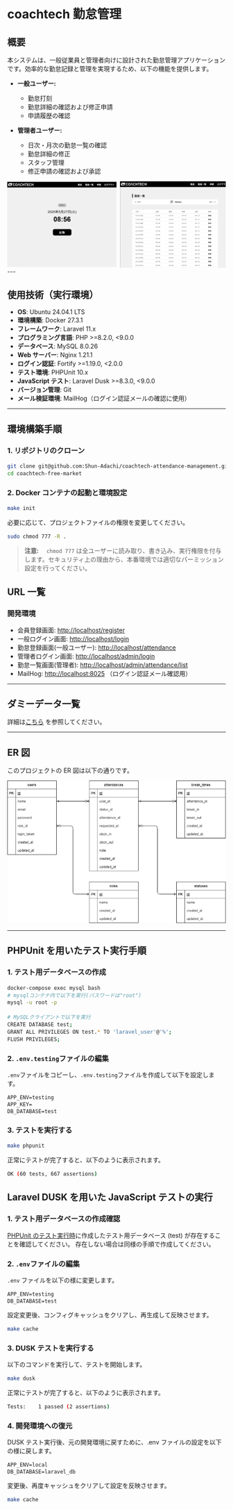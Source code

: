 # coachtech 勤怠管理

## 概要

本システムは、一般従業員と管理者向けに設計された勤怠管理アプリケーションです。効率的な勤怠記録と管理を実現するため、以下の機能を提供します。

- **一般ユーザー:**

  - 勤怠打刻
  - 勤怠詳細の確認および修正申請
  - 申請履歴の確認

- **管理者ユーザー:**
  - 日次・月次の勤怠一覧の確認
  - 勤怠詳細の修正
  - スタッフ管理
  - 修正申請の確認および承認
<div style="display: flex;
            flex-wrap: nowrap;
            gap: 8px;         /* 画像間の余白 */
            align-items: center; /* 縦位置そろえ */
            /* オプション：コンテナ幅いっぱいに広げたいとき */
            width: 100%;
            overflow: hidden; /* 万一はみ出してもスクロールせずに隠す */
           ">
  <img src="./diagram/index.png" alt="index" style="max-width: 50%; height: auto;"  >
  <img src="./diagram/attendance-list.png" alt="attendance-list" style="max-width: 50%; height: auto;">
</div>
---

## 使用技術（実行環境）

- **OS**: Ubuntu 24.04.1 LTS
- **環境構築**: Docker 27.3.1
- **フレームワーク**: Laravel 11.x
- **プログラミング言語**: PHP >=8.2.0, <9.0.0
- **データベース**: MySQL 8.0.26
- **Web サーバー**: Nginx 1.21.1
- **ログイン認証**: Fortify >=1.19.0, <2.0.0
- **テスト環境**: PHPUnit 10.x
- **JavaScript テスト**: Laravel Dusk >=8.3.0, <9.0.0
- **バージョン管理**: Git
- **メール検証環境**: MailHog（ログイン認証メールの確認に使用）

---

## 環境構築手順

### 1. リポジトリのクローン

```bash
git clone git@github.com:Shun-Adachi/coachtech-attendance-management.git
cd coachtech-free-market
```

### 2. Docker コンテナの起動と環境設定

```bash
make init
```

必要に応じて、プロジェクトファイルの権限を変更してください。

```bash
sudo chmod 777 -R .
```

> **注意:**　 `chmod 777` は全ユーザーに読み取り、書き込み、実行権限を付与します。セキュリティ上の理由から、本番環境では適切なパーミッション設定を行ってください。

## URL 一覧

### 開発環境

- 会員登録画面: <http://localhost/register>
- 一般ログイン画面: <http://localhost/login>
- 勤怠登録画面(一般ユーザー): <http://localhost/attendance>
- 管理者ログイン画面: <http://localhost/admin/login>
- 勤怠一覧画面(管理者): <http://localhost/admin/attendance/list>
- MailHog: <http://localhost:8025> （ログイン認証メール確認用）

---

## ダミーデータ一覧

詳細は[こちら](./dummy_data.md) を参照してください。

---

## ER 図

このプロジェクトの ER 図は以下の通りです。

<img src="./diagram/ER/ER.png" alt="ER図" width="800">

---

## PHPUnit を用いたテスト実行手順

### 1. テスト用データベースの作成

```bash
docker-compose exec mysql bash
# mysqlコンテナ内で以下を実行(パスワードは"root")
mysql -u root -p

# MySQLクライアントで以下を実行
CREATE DATABASE test;
GRANT ALL PRIVILEGES ON test.* TO 'laravel_user'@'%';
FLUSH PRIVILEGES;
```

### 2. `.env.testing`ファイルの編集

`.env`ファイルをコピーし、`.env.testing`ファイルを作成して以下を設定します。

```env.testing
APP_ENV=testing
APP_KEY=
DB_DATABASE=test
```

### 3. テストを実行する

```bash
make phpunit
```

正常にテストが完了すると、以下のように表示されます。

```bash
OK (60 tests, 667 assertions)
```

## Laravel DUSK を用いた JavaScript テストの実行

### 1. テスト用データベースの作成確認

[PHPUnit のテスト実行時](#1-テスト用データベースの作成)に作成したテスト用データベース (test) が存在することを確認してください。
存在しない場合は同様の手順で作成してください。

### 2. `.env`ファイルの編集

`.env` ファイルを以下の様に変更します。

```env
APP_ENV=testing
DB_DATABASE=test
```

設定変更後、コンフィグキャッシュをクリアし、再生成して反映させます。

```bash
make cache
```

### 3. DUSK テストを実行する

以下のコマンドを実行して、テストを開始します。

```bash
make dusk
```

正常にテストが完了すると、以下のように表示されます。

```bash
Tests:    1 passed (2 assertions)
```

### 4. 開発環境への復元

DUSK テスト実行後、元の開発環境に戻すために、.env ファイルの設定を以下の様に戻します。

```env
APP_ENV=local
DB_DATABASE=laravel_db
```

変更後、再度キャッシュをクリアして設定を反映させます。

```bash
make cache
```
